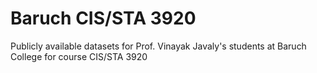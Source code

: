 # Baruch CIS/STA 3920
Publicly available datasets for Prof. Vinayak Javaly's students at Baruch College for course CIS/STA 3920
